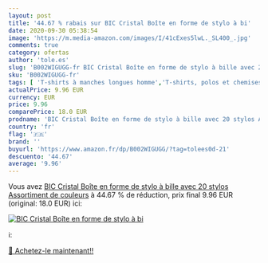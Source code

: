 ```yaml
---
layout: post
title: '44.67 % rabais sur BIC Cristal Boîte en forme de stylo à bi'
date: 2020-09-30 05:38:54
image: 'https://m.media-amazon.com/images/I/41cExes5lwL._SL400_.jpg'
comments: true
category: ofertas
author: 'tole.es'
slug: 'B002WIGUGG-fr BIC Cristal Boîte en forme de stylo à bille avec 20 stylos...'
sku: 'B002WIGUGG-fr'
tags: [ 'T-shirts à manches longues homme','T-shirts, polos et chemises homme','Vêtements','Vêtements homme', ]
actualPrice: 9.96 EUR
currency: EUR
price: 9.96
comparePrice: 18.0 EUR
prodname: 'BIC Cristal Boîte en forme de stylo à bille avec 20 stylos Assortiment de couleurs'
country: 'fr'
flag: '🇫🇷'
brand: ''
buyurl: 'https://www.amazon.fr/dp/B002WIGUGG/?tag=tolees0d-21'
descuento: '44.67'
average: '9.96'
---
```


Vous avez [BIC Cristal Boîte en forme de stylo à bille avec 20 stylos Assortiment de couleurs](https://www.amazon.fr/dp/B002WIGUGG/?tag=tolees0d-21)  à  44.67 % de réduction, prix final  9.96 EUR (original: 18.0 EUR) ici:

[![BIC Cristal Boîte en forme de stylo à bi](https://m.media-amazon.com/images/I/41cExes5lwL._SL400_.jpg)](https://www.amazon.fr/dp/B002WIGUGG/?tag=tolees0d-21)

ℹ️:


[🛒 Achetez-le maintenant!!](https://www.amazon.fr/dp/B002WIGUGG/?tag=tolees0d-21)
